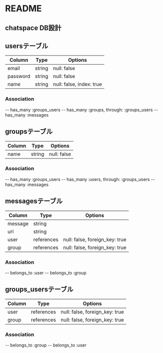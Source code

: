 # README

## ################
## chatspace DB設計
## ################

## usersテーブル
|Column|Type|Options|
|------|----|-------|
|email|string|null: false|
|password|string|null: false|
|name|string|null: false, index: true|
### Association
-- has_many :groups_users
-- has_many :groups, through: :groups_users
-- has_many :messages


## groupsテーブル
|Column|Type|Options|
|------|----|-------|
|name|string|null: false|
### Association
-- has_many :groups_users
-- has_many :users, through: :groups_users
-- has_many :messages


## messagesテーブル
|Column|Type|Options|
|------|----|-------|
|message|string||
|url|string||
|user|references|null: false, foreign_key: true|
|group|references|null: false, foreign_key: true|
### Association
-- belongs_to :user
-- belongs_to :group


## groups_usersテーブル
|Column|Type|Options|
|------|----|-------|
|user|references|null: false, foreign_key: true|
|group|references|null: false, foreign_key: true|
### Association
-- belongs_to :group
-- belongs_to :user
